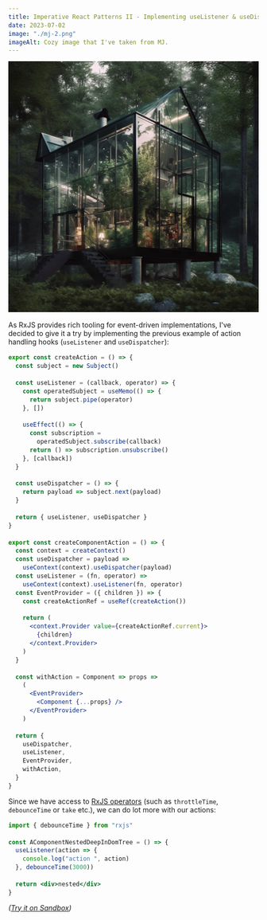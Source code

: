```yaml
---
title: Imperative React Patterns II - Implementing useListener & useDispatcher with RxJS
date: 2023-07-02
image: "./mj-2.png"
imageAlt: Cozy image that I've taken from MJ.
---
```

![Cozy image that i've created with MJ.](./mj-2.png)

As RxJS provides rich tooling for event-driven implementations, I've decided to give it a try by implementing the previous example of action handling hooks (`useListener` and `useDispatcher`):

```jsx
export const createAction = () => {
  const subject = new Subject()

  const useListener = (callback, operator) => {
    const operatedSubject = useMemo(() => {
      return subject.pipe(operator)
    }, [])

    useEffect(() => {
      const subscription =
        operatedSubject.subscribe(callback)
      return () => subscription.unsubscribe()
    }, [callback])
  }

  const useDispatcher = () => {
    return payload => subject.next(payload)
  }

  return { useListener, useDispatcher }
}

export const createComponentAction = () => {
  const context = createContext()
  const useDispatcher = payload =>
    useContext(context).useDispatcher(payload)
  const useListener = (fn, operator) =>
    useContext(context).useListener(fn, operator)
  const EventProvider = ({ children }) => {
    const createActionRef = useRef(createAction())

    return (
      <context.Provider value={createActionRef.current}>
        {children}
      </context.Provider>
    )
  }

  const withAction = Component => props =>
    (
      <EventProvider>
        <Component {...props} />
      </EventProvider>
    )

  return {
    useDispatcher,
    useListener,
    EventProvider,
    withAction,
  }
}
```

Since we have access to [RxJS operators](https://rxjs.dev/guide/operators) (such as `throttleTime`, `debounceTime` or `take` etc.), we can do lot more with our actions:

```jsx
import { debounceTime } from "rxjs"

const AComponentNestedDeepInDomTree = () => {
  useListener(action => {
    console.log("action ", action)
  }, debounceTime(3000))

  return <div>nested</div>
}
```

*([Try it on Sandbox](https://codesandbox.io/s/uselistener-usedispatch-with-rxjs-52f7f9))*
